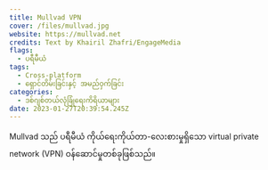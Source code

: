 ```yaml
---
title: Mullvad VPN
cover: /files/mullvad.jpg
website: https://mullvad.net
credits: Text by Khairil Zhafri/EngageMedia
flags:
  - ပရီမီယံ
tags:
  - Cross-platform
  - ရှောင်တိမ်းခြင်းနှင့် အမည်ဝှက်ခြင်း
categories:
  - ဒစ်ဂျစ်တယ်လုံခြုံရေးကိရိယာများ
date: 2023-01-27T20:39:54.245Z
---
```

Mullvad သည် ပရီမီယံ ကိုယ်ရေးကိုယ်တာ-လေးစားမှုရှိသော virtual private network (VPN) ဝန်ဆောင်မှုတစ်ခုဖြစ်သည်။